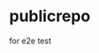 # publicrepo
for e2e test














































































































































































































































































































































































































































































































































































































































































































































































































































































































































































































































































































































































































































































































































































































































































































































































































































































































































































































































































































































































